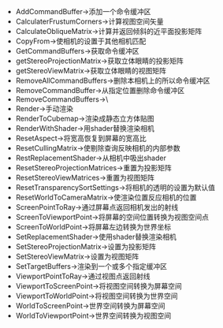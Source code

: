 - AddCommandBuffer->添加一个命令缓冲区
- CalculaterFrustumCorners->计算视图空间矢量
- CalculateObliqueMatrix->计算并返回倾斜的近平面投影矩阵
- CopyFrom->使相机的设置于其他相机匹配
- GetCommandBuffers->获取命令缓冲区
- getStereoProjectionMatrix->获取立体眼睛的投影矩阵
- getStereoViewMatrix->获取立体眼睛的视图矩阵
- RemoveAllCommandBuffers->删除本相机上的所以命令缓冲区
- RemoveCommandBuffer->从指定位置删除命令缓冲区
- RemoveCommandBuffers->\
- Render->手动渲染
- RenderToCubemap->渲染成静态立方体贴图
- RenderWithShader->用shader替换渲染相机
- ResetAspect->将宽高恢复到屏幕的宽高比
- ResetCullingMatrix->使剔除查询反映相机的内部参数
- RestReplacementShader->从相机中吸出shader
- ResetStereoProjectionMatrices->重置为投影矩阵
- ResetStereoViewMatrices->重置为视图矩阵
- ResetTransparencySortSettings->将相机的透明的设置为默认值
- ResetWorldToCameraMatrix->使渲染位置反应相机的位置
- ScreenPointToRay->通过屏幕点返回相机发出的射线
- ScreenToViewportPoint->将屏幕的空间位置转换为视图空间点
- ScreenToWorldPoint->将屏幕左边转换为世界坐标
- SetReplacementShader->使用shader替换渲染相机
- SetStereoProjectionMatrix->设置为投影矩阵
- SetStereoViewMatrix->设置为视图矩阵
- SetTargetBuffers->渲染到一个或多个指定缓冲区
- ViewportPointToRay->通过视图点返回射线
- ViewportToScreenPoint->将视图空间转换为屏幕空间
- ViewportToWorldPoint->将视图空间转换为世界空间
- WorldToScreenPoint->世界空间转换为屏幕空间
- WorldToViewportPoint->世界空间转换为视图空间
